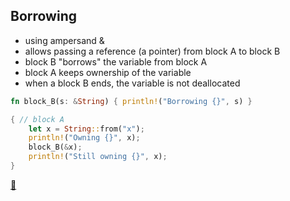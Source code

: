 ## Borrowing

* using ampersand &
* allows passing a reference (a pointer) from block A to block B
* block B "borrows" the variable from block A
* block A keeps ownership of the variable
* when a block B ends, the variable is not deallocated

```rust
fn block_B(s: &String) { println!("Borrowing {}", s) }

{ // block A
    let x = String::from("x");
    println!("Owning {}", x);
    block_B(&x);
    println!("Still owning {}", x);
}
```

[📒](https://doc.rust-lang.org/1.17.0/book/references-and-borrowing.html)